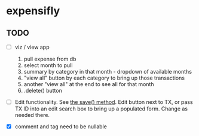 # expensifly

## TODO
- [ ] viz / view app
  1. pull expense from db
  2. select month to pull
  3. summary by category in that month - dropdown of available months
  4. "view all" button by each category to bring up those transactions
  5. another "view all" at the end to see all for that month
  6. .delete() button


- [ ] Edit functionality. See [the save() method](https://docs.djangoproject.com/en/3.0/topics/forms/modelforms/#the-save-method). Edit button next to TX, or pass TX ID into an edit search box to bring up a populated form. Change as needed there.

- [x] comment and tag need to be nullable
